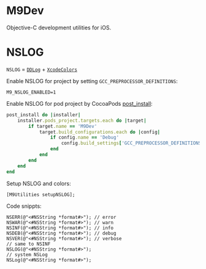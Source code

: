 # M9Dev
Objective-C development utilities for iOS.

# NSLOG

`NSLOG` = [`DDLog`](https://github.com/CocoaLumberjack/CocoaLumberjack) + [`XcodeColors`](https://github.com/CocoaLumberjack/CocoaLumberjack/blob/master/Documentation/XcodeColors.md)

Enable NSLOG for project by setting `GCC_PREPROCESSOR_DEFINITIONS`:
```
M9_NSLOG_ENABLED=1
```

Enable NSLOG for pod project by CocoaPods [post_install](http://guides.cocoapods.org/syntax/podfile.html#post_install):
```ruby
post_install do |installer|
    installer.pods_project.targets.each do |target|
        if target.name == 'M9Dev'
            target.build_configurations.each do |config|
                if config.name == 'Debug'
                    config.build_settings['GCC_PREPROCESSOR_DEFINITIONS'] ||= ['$(inherited)', 'DEBUG=1', 'M9_NSLOG_ENABLED=1']
                end
            end
        end
    end
end
```

Setup NSLOG and colors:
```objc
[M9Utilities setupNSLOG];
```

Code snippts:
```objc
NSERR(@"<#NSString *format#>"); // error
NSWAR(@"<#NSString *format#>"); // warn
NSINF(@"<#NSString *format#>"); // info
NSDEB(@"<#NSString *format#>"); // debug
NSVER(@"<#NSString *format#>"); // verbose
// same to NSINF
NSLOG(@"<#NSString *format#>");
// system NSLog
NSLog(@"<#NSString *format#>");
```

